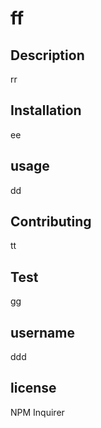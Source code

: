 
  # ff

  ## Description
   rr

  ## Installation
  ee

  ## usage
  dd

  ## Contributing
  tt

  ## Test
  gg

  ## username
  ddd

  ## license
  NPM Inquirer
  
  